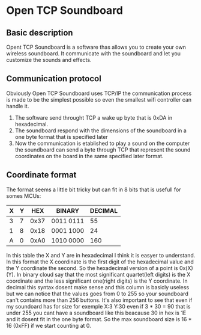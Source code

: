 # Open TCP Soundboard

## Basic description
Opent TCP Soundboard is a software thas allows you to create your own wireless soundboard. It communicate with the soundboard and let you customize the sounds and effects.

## Communication protocol

Obviously Open TCP Soundboard uses TCP/IP the communication process is made to be the simplest possible so even the smallest wifi controller can handle it.

 1. The software send throught TCP a wake up byte that is 0xDA in hexadecimal.
 2. The soundboard respond with the dimensions of the soundboard in a one byte format that is specified later
 3. Now the communication is etablished to play a sound on the computer the soundboard can send a byte through TCP that represent the sound coordinates on the board in the same specified later format.

## Coordinate format

The format seems a little bit tricky but can fit in 8 bits that is usefull for somes MCUs:

| X  | Y | HEX  | BINARY    | DECIMAL |
|----|---|------|-----------|---------|
| 3  | 7 | 0x37 | 0011 0111 |    55   |
| 1  | 8 | 0x18 | 0001 1000 |    24   |
| A  | 0 | 0xA0 | 1010 0000 |    160  |

In this table the X and Y are in hexadecimal I think it is easyer to understand. In this format the X coordinate is the first digit of the hexadecimal value and the Y coordinate the second. So the hexadecimal version of a point is 0x(X)(Y). In binary cloud say that the most significant quartet(left digits) is the X coordinate and the less significant one(right digits) is the Y coordinate. In decimal this syntax dosent make sense and this column is basicly useless but we can notice that the values goes from 0 to 255 so your soundboard can't contains more than 256 buttons. It's also important to see that even if my soundoard has for size for exemple X:3 Y:30 even if 3 * 30 = 90 that is under 255 you cant have a soundboard like this beacause 30 in hex is 1E and it dosent fit in the one byte format. So the max soundboard size is 16 * 16 (0xFF) if we start counting at 0.
